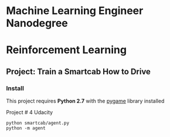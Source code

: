 # Machine Learning Engineer Nanodegree
# Reinforcement Learning
## Project: Train a Smartcab How to Drive

### Install

This project requires **Python 2.7** with the [pygame](https://www.pygame.org/wiki/GettingStarted
) library installed


Project # 4 Udacity

```python smartcab/agent.py```  
```python -m agent```
